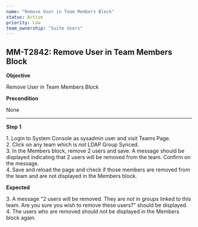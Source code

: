 ```yaml
---
name: "Remove User in Team Members Block"
status: Active
priority: Low
team_ownership: "Suite Users"
---
```


## MM-T2842: Remove User in Team Members Block

**Objective**

Remove User in Team Members Block

**Precondition**

None

---

**Step 1**

1\. Login to System Console as sysadmin user and visit Teams Page.\
2\. Click on any team which is not LDAP Group Synced.\
3\. In the Members block, remove 2 users and save. A message should be displayed indicating that 2 users will be removed from the team. Confirm on the message.\
4\. Save and reload the page and check if those members are removed from the team and are not displayed in the Members block.

**Expected**

3\. A message "2 users will be removed. They are not in groups linked to this team. Are you sure you wish to remove these users?" should be displayed.\
4\. The users who are removed should not be displayed in the Members block again.
